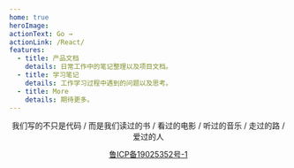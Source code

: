 ```yaml
---
home: true
heroImage:
actionText: Go →
actionLink: /React/
features:
  - title: 产品文档
    details: 日常工作中的笔记整理以及项目文档。
  - title: 学习笔记
    details: 工作学习过程中遇到的问题以及思考。
  - title: More
    details: 期待更多。
---
```


<center>
<div class="footer">
我们写的不只是代码 / 而是我们读过的书 / 看过的电影 / 听过的音乐 / 走过的路 / 爱过的人
<br/>
<a style="font-size:14px;margin-top:12px;display:inline-block;" href="https://beian.miit.gov.cn">鲁ICP备19025352号-1</a>
</div>
</center>
